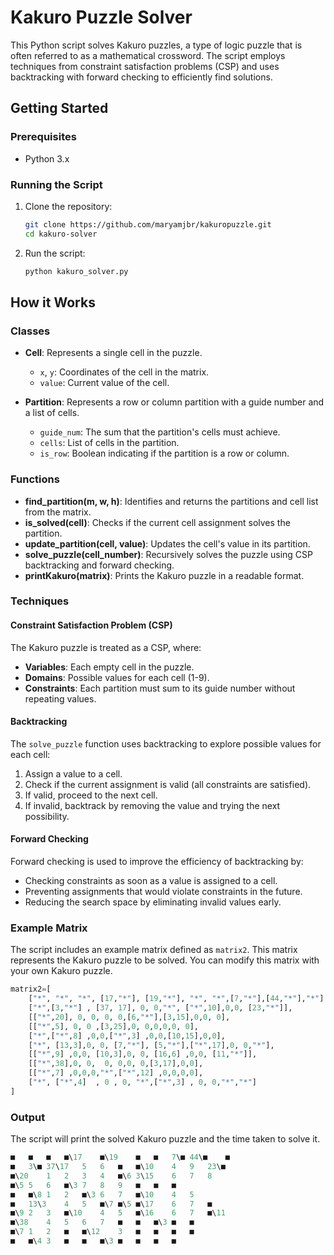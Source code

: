 # Kakuro Puzzle Solver

This Python script solves Kakuro puzzles, a type of logic puzzle that is often referred to as a mathematical crossword. The script employs techniques from constraint satisfaction problems (CSP) and uses backtracking with forward checking to efficiently find solutions.

## Getting Started

### Prerequisites

- Python 3.x

### Running the Script

1. Clone the repository:
    ```bash
    git clone https://github.com/maryamjbr/kakuropuzzle.git
    cd kakuro-solver
    ```

2. Run the script:
    ```bash
    python kakuro_solver.py
    ```

## How it Works

### Classes

- **Cell**: Represents a single cell in the puzzle.
  - `x`, `y`: Coordinates of the cell in the matrix.
  - `value`: Current value of the cell.

- **Partition**: Represents a row or column partition with a guide number and a list of cells.
  - `guide_num`: The sum that the partition's cells must achieve.
  - `cells`: List of cells in the partition.
  - `is_row`: Boolean indicating if the partition is a row or column.

### Functions

- **find_partition(m, w, h)**: Identifies and returns the partitions and cell list from the matrix.
- **is_solved(cell)**: Checks if the current cell assignment solves the partition.
- **update_partition(cell, value)**: Updates the cell's value in its partition.
- **solve_puzzle(cell_number)**: Recursively solves the puzzle using CSP backtracking and forward checking.
- **printKakuro(matrix)**: Prints the Kakuro puzzle in a readable format.

### Techniques

#### Constraint Satisfaction Problem (CSP)

The Kakuro puzzle is treated as a CSP, where:
- **Variables**: Each empty cell in the puzzle.
- **Domains**: Possible values for each cell (1-9).
- **Constraints**: Each partition must sum to its guide number without repeating values.

#### Backtracking

The `solve_puzzle` function uses backtracking to explore possible values for each cell:
1. Assign a value to a cell.
2. Check if the current assignment is valid (all constraints are satisfied).
3. If valid, proceed to the next cell.
4. If invalid, backtrack by removing the value and trying the next possibility.

#### Forward Checking

Forward checking is used to improve the efficiency of backtracking by:
- Checking constraints as soon as a value is assigned to a cell.
- Preventing assignments that would violate constraints in the future.
- Reducing the search space by eliminating invalid values early.

### Example Matrix

The script includes an example matrix defined as `matrix2`. This matrix represents the Kakuro puzzle to be solved. You can modify this matrix with your own Kakuro puzzle.

```python
matrix2=[
    ["*", "*", "*", [17,"*"], [19,"*"], "*", "*",[7,"*"],[44,"*"],"*"],
    ["*",[3,"*"] , [37, 17], 0, 0,"*", ["*",10],0,0, [23,"*"]],
    [["*",20], 0, 0, 0, 0,[6,"*"],[3,15],0,0, 0],
    [["*",5], 0, 0 ,[3,25],0, 0,0,0,0, 0],
    ["*",["*",8] ,0,0,["*",3] ,0,0,[10,15],0,0],
    ["*", [13,3],0, 0, [7,"*"], [5,"*"],["*",17],0, 0,"*"],
    [["*",9] ,0,0, [10,3],0, 0, [16,6] ,0,0, [11,"*"]],
    [["*",38],0, 0,  0, 0,0, 0,[3,17],0,0],
    [["*",7] ,0,0,0,"*",["*",12] ,0,0,0,0],
    ["*", ["*",4]  , 0 , 0, "*",["*",3] , 0, 0,"*","*"]
]
```
### Output
The script will print the solved Kakuro puzzle and the time taken to solve it.

```python
■	■	■	■\17	■\19	■	■	7\■	44\■	■	
■	3\■	37\17	5	6	■	■\10	4	9	23\■	
■\20	1	2	3	4	■\6	3\15	6	7	8	
■\5	5	6	■\3	7	8	9	■	■	■	
■	■\8	1	2	■\3	6	7	■\10	4	5	
■	13\3	4	5	■\7	■\5	■\17	6	7	■	
■\9	2	3	■\10	4	5	■\16	6	7	■\11	
■\38	4	5	6	7	■	■	■\3	■	■	
■\7	1	2	■	■\12	3	■	■	■	■	
■	■\4	3	■	■	■\3	■	■	■	■	
```
